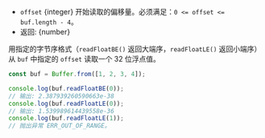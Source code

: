 <!-- YAML
added: v0.11.15
changes:
  - version: v10.0.0
    pr-url: https://github.com/nodejs/node/pull/18395
    description: Removed `noAssert` and no implicit coercion of the offset
                 to `uint32` anymore.
-->

* `offset` {integer} 开始读取的偏移量。必须满足：`0 <= offset <= buf.length - 4`。
* 返回: {number}

用指定的字节序格式（`readFloatBE()` 返回大端序，`readFloatLE()` 返回小端序）从 `buf` 中指定的 `offset` 读取一个 32 位浮点值。

```js
const buf = Buffer.from([1, 2, 3, 4]);

console.log(buf.readFloatBE(0));
// 输出: 2.387939260590663e-38
console.log(buf.readFloatLE(0));
// 输出: 1.539989614439558e-36
console.log(buf.readFloatLE(1));
// 抛出异常 ERR_OUT_OF_RANGE。
```


